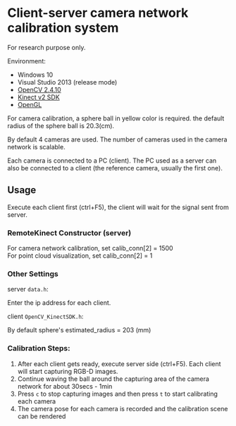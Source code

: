# Client-server camera network calibration system

For research purpose only.

Environment:

  * Windows 10
  * Visual Studio 2013 (release mode)
  * [OpenCV 2.4.10](https://sourceforge.net/projects/opencvlibrary/files/opencv-win/2.4.10/) 
  * [Kinect v2 SDK](https://www.microsoft.com/en-us/download/details.aspx?id=44561)
  * [OpenGL](INSTALLATION.md)

For camera calibration, a sphere ball in yellow color is required. the default radius of the sphere ball is 20.3(cm).

By default 4 cameras are used. The number of cameras used in the camera network is scalable.

Each camera is connected to a PC (client). The PC used as a server can also be connected to a client (the reference camera, usually the first one).

## Usage

Execute each client first (ctrl+F5), the client will wait for the signal sent from server.

### RemoteKinect Constructor (server)

For camera network calibration, set calib_conn[2] = 1500  
For point cloud visualization, set calib_conn[2] = 1

### Other Settings

server `data.h`:

Enter the ip address for each client.

client `OpenCV_KinectSDK.h`:

By default sphere's estimated_radius = 203 (mm)

### Calibration Steps:

1. After each client gets ready, execute server side (ctrl+F5). Each client will start capturing RGB-D images.
1. Continue waving the ball around the capturing area of the camera network for about 30secs - 1min
1. Press `c` to stop capturing images and then press `t` to start calibrating each camera
1. The camera pose for each camera is recorded and the calibration scene can be rendered